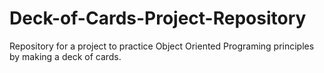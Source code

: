 # Deck-of-Cards-Project-Repository
Repository for a project to practice Object Oriented Programing principles by making a deck of cards.
